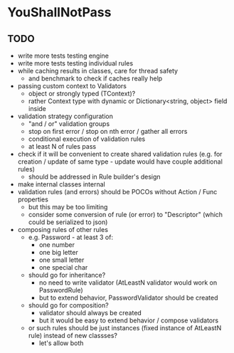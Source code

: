 YouShallNotPass
===

TODO
---

- write more tests testing engine
- write more tests testing individual rules
- while caching results in classes, care for thread safety
  - and benchmark to check if caches really help
- passing custom context to Validators
  - object or strongly typed (TContext)?
  - rather Context type with dynamic or Dictionary<string, object> field inside
- validation strategy configuration
  - "and / or" validation groups
  - stop on first error / stop on nth error / gather all errors
  - conditional execution of validation rules
  - at least N of rules pass
- check if it will be convenient to create shared validation rules (e.g. for creation / update of same type - update would have couple additional rules)
  - should be addressed in Rule builder's design
- make internal classes internal
- validation rules (and errors) should be POCOs without Action / Func properties
  - but this may be too limiting
  - consider some conversion of rule (or error) to "Descriptor" (which could be serialized to json)
- composing rules of other rules
  - e.g. Password - at least 3 of:
    - one number
    - one big letter
    - one small letter
    - one special char
  - should go for inheritance?
    - no need to write validator (AtLeastN validator would work on PasswordRule)
    - but to extend behavior, PasswordValidator should be created
  - should go for composition?
    - validator should always be created
    - but it would be easy to extend behavior / compose validators
  - or such rules should be just instances (fixed instance of AtLeastN rule) instead of new classses?
    - let's allow both
